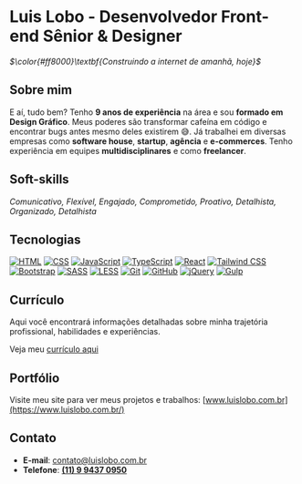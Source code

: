 # Luis Lobo - Desenvolvedor Front-end Sênior & Designer
*$\color{#ff8000}\textbf{Construindo a internet de amanhã, hoje}$*

## Sobre mim
E aí, tudo bem?
Tenho **9 anos de experiência** na área e sou **formado em Design Gráfico**. Meus poderes são transformar cafeína em código e encontrar bugs antes mesmo deles existirem 😅.
Já trabalhei em diversas empresas como **software house**, **startup**, **agência** e **e-commerces**. Tenho experiência em equipes **multidisciplinares** e como **freelancer**.

## Soft-skills
*Comunicativo, Flexível, Engajado, Comprometido, Proativo, Detalhista, Organizado, Detalhista*

## Tecnologias
[![HTML](https://img.shields.io/badge/HTML-%23e54d26?logo=html5&logoColor=white&style=for-the-badge)](https://developer.mozilla.org/en-US/docs/Web/HTML) [![CSS](https://img.shields.io/badge/CSS-%233d8fc6?logo=css3&logoColor=white&style=for-the-badge)](https://developer.mozilla.org/en-US/docs/Web/CSS) [![JavaScript](https://img.shields.io/badge/JavaScript-%23f0db4f?logo=javascript&logoColor=black&style=for-the-badge)](https://developer.mozilla.org/en-US/docs/Web/JavaScript) [![TypeScript](https://img.shields.io/badge/TypeScript-%23007acc?logo=typescript&logoColor=white&style=for-the-badge)](https://www.typescriptlang.org/) [![React](https://img.shields.io/badge/React-%2361dafb?logo=react&logoColor=black&style=for-the-badge)](https://reactjs.org/) [![Tailwind CSS](https://img.shields.io/badge/Tailwind%20CSS-%2338bdf8?logo=tailwind-css&logoColor=white&style=for-the-badge)](https://tailwindcss.com/) [![Bootstrap](https://img.shields.io/badge/Bootstrap-%23712cf9?logo=bootstrap&logoColor=white&style=for-the-badge)](https://getbootstrap.com/) [![SASS](https://img.shields.io/badge/SASS-%23c69?logo=sass&logoColor=white&style=for-the-badge)](https://sass-lang.com/) [![LESS](https://img.shields.io/badge/LESS-%232a4d80?logo=less&logoColor=white&style=for-the-badge)](https://lesscss.org/) [![Git](https://img.shields.io/badge/Git-%23f34f29?logo=git&logoColor=white&style=for-the-badge)](https://git-scm.com/) [![GitHub](https://img.shields.io/badge/GitHub-%23181717?logo=github&logoColor=white&style=for-the-badge)](https://github.com/) [![jQuery](https://img.shields.io/badge/jQuery-%230769ad?logo=jquery&logoColor=white&style=for-the-badge)](https://jquery.com/) [![Gulp](https://img.shields.io/badge/Gulp-%23eb4a4b?logo=gulp&logoColor=white&style=for-the-badge)](https://gulpjs.com/)

## Currículo
Aqui você encontrará informações detalhadas sobre minha trajetória profissional, habilidades e experiências.

Veja meu [currículo aqui](https://www.luislobo.com.br/curriculo-luis-lobo)

## Portfólio
Visite meu site para ver meus projetos e trabalhos: [www.luislobo.com.br](https://www.luislobo.com.br/)

## Contato
- **E-mail**: [contato@luislobo.com.br](mailto:contato@luislobo.com.br)
- **Telefone**: [**(11) 9 9437 0950**](https://wa.me/5511994370950/)
